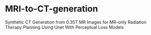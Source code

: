 # MRI-to-CT-generation
Synthetic CT Generation from 0.35T MR Images for MR-only Radiation Therapy Planning Using Unet With Perceptual Loss Models
